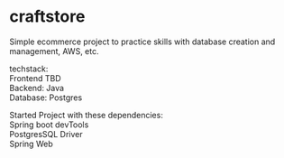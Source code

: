 # craftstore
 Simple ecommerce project to practice skills with database creation and management, AWS, etc. 

techstack:  
Frontend TBD  
Backend: Java  
Database: Postgres

Started Project with these dependencies:   
Spring boot devTools  
PostgresSQL Driver  
Spring Web  


